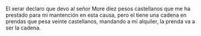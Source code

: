 El xerar declaro que devo al señor More diez pesos castellanos que me ha prestado para mi mantención en esta causa, pero el tiene una cadena en prendas que pesa veinte castellanos, mandando a mi alquiler, la prenda va a ser la cadena.